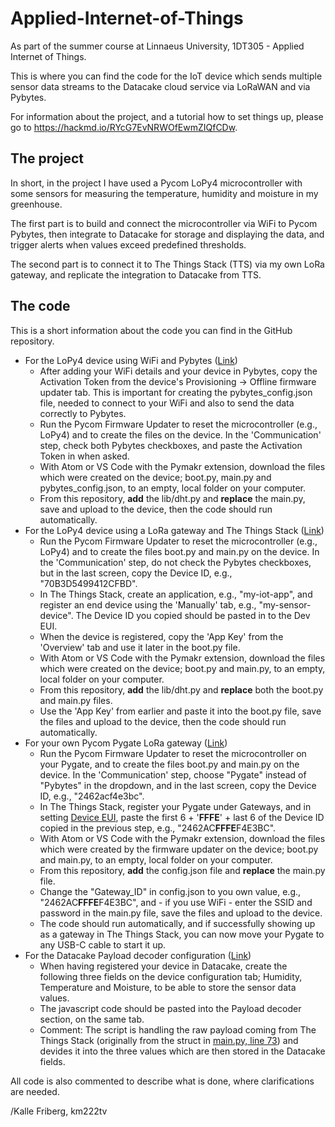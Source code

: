 # Applied-Internet-of-Things
As part of the summer course at Linnaeus University, 1DT305 - Applied Internet of Things. 

This is where you can find the code for the IoT device which sends multiple sensor data streams to the Datacake cloud service via LoRaWAN and via Pybytes. 

For information about the project, and a tutorial how to set things up, please go to https://hackmd.io/RYcG7EvNRWOfEwmZIQfCDw.

## The project
In short, in the project I have used a Pycom LoPy4 microcontroller with some sensors for measuring the temperature, humidity and moisture in my greenhouse. 

The first part is to build and connect the microcontroller via WiFi to Pycom Pybytes, then integrate to Datacake for storage and displaying the data, and trigger alerts when values exceed predefined thresholds.

The second part is to connect it to The Things Stack (TTS) via my own LoRa gateway, and replicate the integration to Datacake from TTS.

## The code
This is a short information about the code you can find in the GitHub repository.
* For the LoPy4 device using WiFi and Pybytes ([Link](https://github.com/km222tv/Applied-Internet-of-Things/tree/main/pybytes))
    * After adding your WiFi details and your device in Pybytes, copy the Activation Token from the device's Provisioning -> Offline firmware updater tab. This is important for creating the pybytes_config.json file, needed to connect to your WiFi and also to send the data correctly to Pybytes.
    * Run the Pycom Firmware Updater to reset the microcontroller (e.g., LoPy4) and to create the files on the device. In the 'Communication' step, check both Pybytes checkboxes, and paste the Activation Token in when asked.
    * With Atom or VS Code with the Pymakr extension, download the files which were created on the device; boot.py, main.py and pybytes_config.json, to an empty, local folder on your computer.
    * From this repository, **add** the lib/dht.py and **replace** the main.py, save and upload to the device, then the code should run automatically.
* For the LoPy4 device using a LoRa gateway and The Things Stack ([Link](https://github.com/km222tv/Applied-Internet-of-Things/tree/main/lorawan))
    * Run the Pycom Firmware Updater to reset the microcontroller (e.g., LoPy4) and to create the files boot.py and main.py on the device. In the 'Communication' step, do not check the Pybytes checkboxes, but in the last screen, copy the Device ID, e.g., "70B3D5499412CFBD".
    * In The Things Stack, create an application, e.g., "my-iot-app", and register an end device using the 'Manually' tab, e.g., "my-sensor-device". The Device ID you copied should be pasted in to the Dev EUI.
    * When the device is registered, copy the 'App Key' from the 'Overview' tab and use it later in the boot.py file.
    * With Atom or VS Code with the Pymakr extension, download the files which were created on the device; boot.py and main.py, to an empty, local folder on your computer.
    * From this repository, **add** the lib/dht.py and **replace** both the boot.py and main.py files.
    * Use the 'App Key' from earlier and paste it into the boot.py file, save the files and upload to the device, then the code should run automatically.
* For your own Pycom Pygate LoRa gateway ([Link](https://github.com/km222tv/Applied-Internet-of-Things/tree/main/pygate_gw))
    * Run the Pycom Firmware Updater to reset the microcontroller on your Pygate, and to create the files boot.py and main.py on the device. In the 'Communication' step, choose "Pygate" instead of "Pybytes" in the dropdown, and in the last screen, copy the Device ID, e.g., "2462acf4e3bc".
    * In The Things Stack, register your Pygate under Gateways, and in setting [Device EUI](https://www.thethingsindustries.com/docs/reference/glossary/#gateway-eui), paste the first 6 + '**FFFE**' + last 6 of the Device ID copied in the previous step, e.g., "2462AC**FFFE**F4E3BC".
    * With Atom or VS Code with the Pymakr extension, download the files which were created by the firmware updater on the device; boot.py and main.py, to an empty, local folder on your computer.
    * From this repository, **add** the config.json file and **replace** the main.py file.
    * Change the "Gateway_ID" in config.json to you own value, e.g., "2462AC**FFFE**F4E3BC", and - if you use WiFi - enter the SSID and password in the main.py file, save the files and upload to the device.
    * The code should run automatically, and if successfully showing up as a gateway in The Things Stack, you can now move your Pygate to any USB-C cable to start it up.
* For the Datacake Payload decoder configuration ([Link](https://github.com/km222tv/Applied-Internet-of-Things/tree/main/datacake_decoder))
    * When having registered your device in Datacake, create the following three fields on the device configuration tab; Humidity, Temperature and Moisture, to be able to store the sensor data values.
    * The javascript code should be pasted into the Payload decoder section, on the same tab.
    * Comment: The script is handling the raw payload coming from The Things Stack (originally from the struct in [main.py, line 73](https://github.com/km222tv/Applied-Internet-of-Things/blob/main/lorawan/main.py)) and devides it into the three values which are then stored in the Datacake fields. 

All code is also commented to describe what is done, where clarifications are needed.

/Kalle Friberg, km222tv
